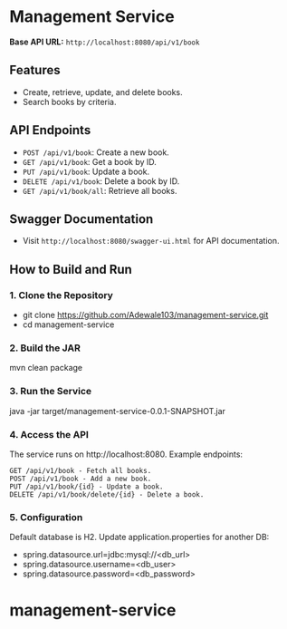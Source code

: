 # Management Service

**Base API URL:** `http://localhost:8080/api/v1/book`

## Features
- Create, retrieve, update, and delete books.
- Search books by criteria.

## API Endpoints
- `POST /api/v1/book`: Create a new book.
- `GET /api/v1/book`: Get a book by ID.
- `PUT /api/v1/book`: Update a book.
- `DELETE /api/v1/book`: Delete a book by ID.
- `GET /api/v1/book/all`: Retrieve all books.

## Swagger Documentation
- Visit `http://localhost:8080/swagger-ui.html` for API documentation.

## How to Build and Run

### 1. Clone the Repository
- git clone https://github.com/Adewale103/management-service.git
- cd management-service

### 2. Build the JAR
mvn clean package

### 3. Run the Service
java -jar target/management-service-0.0.1-SNAPSHOT.jar

### 4. Access the API
The service runs on http://localhost:8080. Example endpoints:

    GET /api/v1/book - Fetch all books.
    POST /api/v1/book - Add a new book.
    PUT /api/v1/book/{id} - Update a book.
    DELETE /api/v1/book/delete/{id} - Delete a book.

### 5. Configuration
Default database is H2. Update application.properties for another DB:

- spring.datasource.url=jdbc:mysql://<db_url>
- spring.datasource.username=<db_user>
- spring.datasource.password=<db_password>
# management-service
